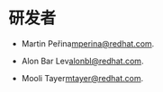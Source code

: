 # 研发者

* Martin Peřina[mperina@redhat.com](http://mperina@redhat.com).

* Alon Bar Lev[alonbl@redhat.com](http://alonbl@redhat.com).

* Mooli Tayer[mtayer@redhat.com](http://mtayer@redhat.com).

